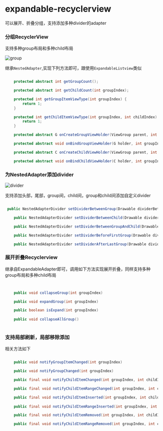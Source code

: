 # expandable-recyclerview
可以展开、折叠分组，支持添加多种divider的adapter


### 分组RecyclerView

支持多种group布局和多种child布局

![group](https://github.com/android-notes/expandable-recyclerview/blob/master/group.jpg?raw=true)

继承`NestedAdapter`,实现下列方法即可，跟使用`ExpandableListview`类似

```java

    protected abstract int getGroupCount();

    protected abstract int getChildCount(int groupIndex);

    protected int getGroupItemViewType(int groupIndex) {
        return 1;
    }

    protected int getChildItemViewType(int groupIndex, int childIndex) {
        return 1;
    }

    protected abstract G onCreateGroupViewHolder(ViewGroup parent, int viewType);

    protected abstract void onBindGroupViewHolder(G holder, int groupIndex);

    protected abstract C onCreateChildViewHolder(ViewGroup parent, int viewType);

    protected abstract void onBindChildViewHolder(C holder, int groupIndex, int childIndex);


```



### 为NestedAdapter添加divider

![divider](https://github.com/android-notes/expandable-recyclerview/blob/master/divider.jpg?raw=true)

支持添加头部，尾部，group间，child间，group和child间添加自定义divider

```java

 public NestedAdapterDivider setDividerBetweenGroup(Drawable dividerBetweenGroup)  

    public NestedAdapterDivider setDividerBetweenChild(Drawable dividerBetweenChild)  

    public NestedAdapterDivider setDividerBetweenGroupAndChild(Drawable dividerBetweenGroupAndChild)  

    public NestedAdapterDivider setDividerBeforeFirstGroup(Drawable dividerBeforeFirstGroup) 

    public NestedAdapterDivider setDividerAfterLastGroup(Drawable dividerAfterLastGroup)  


```

### 展开折叠Recyclerview

继承自ExpandableAdapter即可，调用如下方法实现展开折叠，同样支持多种group布局和多种child布局

```java


    public void collapseGroup(int groupIndex) 

    public void expandGroup(int groupIndex)  

    public boolean isExpand(int groupIndex) 
    
    public void collapseAllGroup()  
    

```


### 支持局部刷新，局部移除添加

相关方法如下

```java

    public void notifyGroupItemChanged(int groupIndex)  

    public void notifyGroupChanged(int groupIndex)  

    public final void notifyChildItemChanged(int groupIndex, int childIndex)  

    public final void notifyChildItemRangeChanged(int groupIndex, int childIndex, int itemCount)  

    public final void notifyChildItemInserted(int groupIndex, int childIndex)  
    
    public final void notifyChildItemRangeInserted(int groupIndex, int childIndex, int itemCount)  

    public final void notifyChildItemRemoved(int groupIndex, int childIndex)  

    public final void notifyChildItemRangeRemoved(int groupIndex, int childIndex, int itemCount) 

```
